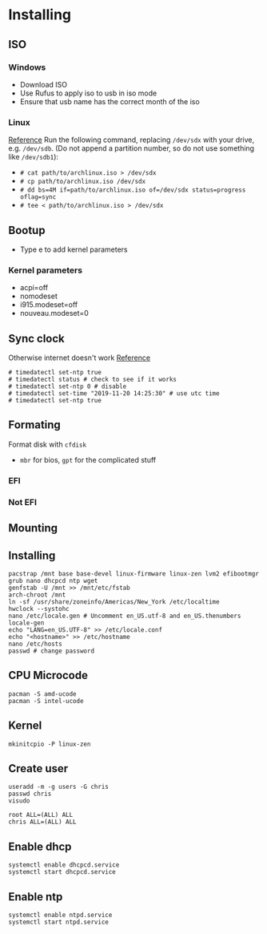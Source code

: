 # Installing
## ISO
### Windows
- Download ISO
- Use Rufus to apply iso to usb in iso mode
- Ensure that usb name has the correct month of the iso

### Linux
[Reference](https://wiki.archlinux.org/index.php/USB_flash_installation_medium#Using_basic_CLI_utilities)
Run the following command, replacing `/dev/sdx` with your drive, e.g. `/dev/sdb`. (Do not append a partition number, so do not use something like `/dev/sdb1`):
- `# cat path/to/archlinux.iso > /dev/sdx`
- `# cp path/to/archlinux.iso /dev/sdx`
- `# dd bs=4M if=path/to/archlinux.iso of=/dev/sdx status=progress oflag=sync`
- `# tee < path/to/archlinux.iso > /dev/sdx`

## Bootup
- Type e to add kernel parameters

### Kernel parameters
- acpi=off
- nomodeset
- i915.modeset=off
- nouveau.modeset=0

## Sync clock
Otherwise internet doesn't work [Reference](https://www.tecmint.com/set-time-timezone-and-synchronize-time-using-timedatectl-command/)
```
# timedatectl set-ntp true
# timedatectl status # check to see if it works
# timedatectl set-ntp 0 # disable
# timedatectl set-time "2019-11-20 14:25:30" # use utc time
# timedatectl set-ntp true
```

## Formating
Format disk with `cfdisk`
- `mbr` for bios, `gpt` for the complicated stuff
### EFI

### Not EFI

## Mounting

## Installing
```
pacstrap /mnt base base-devel linux-firmware linux-zen lvm2 efibootmgr grub nano dhcpcd ntp wget 
genfstab -U /mnt >> /mnt/etc/fstab
arch-chroot /mnt
ln -sf /usr/share/zoneinfo/Americas/New_York /etc/localtime
hwclock --systohc
nano /etc/locale.gen # Uncomment en_US.utf-8 and en_US.thenumbers
locale-gen
echo "LANG=en_US.UTF-8" >> /etc/locale.conf
echo "<hostname>" >> /etc/hostname
nano /etc/hosts
passwd # change password
```

## CPU Microcode
```
pacman -S amd-ucode
pacman -S intel-ucode
```

## Kernel
```
mkinitcpio -P linux-zen
```

## Create user
```
useradd -m -g users -G chris
passwd chris
visudo
```
```
root ALL=(ALL) ALL
chris ALL=(ALL) ALL
```

## Enable dhcp
```
systemctl enable dhcpcd.service
systemctl start dhcpcd.service
```

## Enable ntp
```
systemctl enable ntpd.service
systemctl start ntpd.service
```
